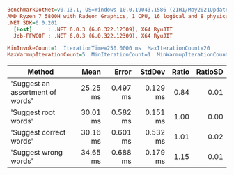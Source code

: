 ``` ini

BenchmarkDotNet=v0.13.1, OS=Windows 10.0.19043.1586 (21H1/May2021Update)
AMD Ryzen 7 5800H with Radeon Graphics, 1 CPU, 16 logical and 8 physical cores
.NET SDK=6.0.201
  [Host]     : .NET 6.0.3 (6.0.322.12309), X64 RyuJIT
  Job-FFWCQF : .NET 6.0.3 (6.0.322.12309), X64 RyuJIT

MinInvokeCount=1  IterationTime=250.0000 ms  MaxIterationCount=20  
MaxWarmupIterationCount=5  MinIterationCount=1  MinWarmupIterationCount=1  

```
|                           Method |     Mean |    Error |   StdDev | Ratio | RatioSD |
|--------------------------------- |---------:|---------:|---------:|------:|--------:|
| &#39;Suggest an assortment of words&#39; | 25.25 ms | 0.497 ms | 0.129 ms |  0.84 |    0.01 |
|             &#39;Suggest root words&#39; | 30.01 ms | 0.582 ms | 0.151 ms |  1.00 |    0.00 |
|          &#39;Suggest correct words&#39; | 30.16 ms | 0.601 ms | 0.532 ms |  1.01 |    0.02 |
|            &#39;Suggest wrong words&#39; | 34.65 ms | 0.688 ms | 0.179 ms |  1.15 |    0.01 |
